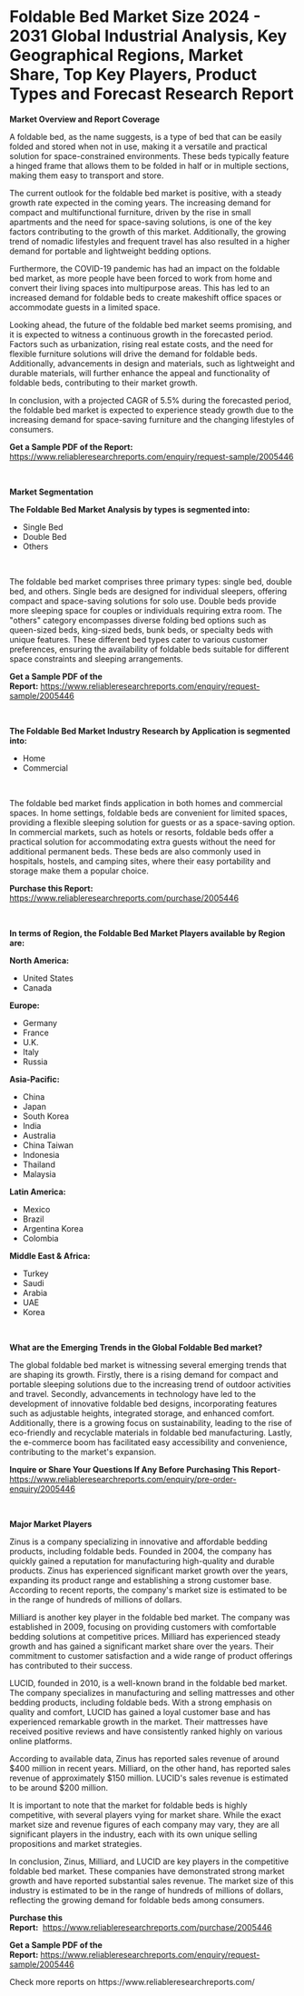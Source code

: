 <p><h1>Foldable Bed Market Size 2024 - 2031 Global Industrial Analysis, Key Geographical Regions, Market Share, Top Key Players, Product Types and Forecast Research Report</h1></p><p><strong>Market Overview and Report Coverage</strong></p>
<p><p>A foldable bed, as the name suggests, is a type of bed that can be easily folded and stored when not in use, making it a versatile and practical solution for space-constrained environments. These beds typically feature a hinged frame that allows them to be folded in half or in multiple sections, making them easy to transport and store.</p><p>The current outlook for the foldable bed market is positive, with a steady growth rate expected in the coming years. The increasing demand for compact and multifunctional furniture, driven by the rise in small apartments and the need for space-saving solutions, is one of the key factors contributing to the growth of this market. Additionally, the growing trend of nomadic lifestyles and frequent travel has also resulted in a higher demand for portable and lightweight bedding options.</p><p>Furthermore, the COVID-19 pandemic has had an impact on the foldable bed market, as more people have been forced to work from home and convert their living spaces into multipurpose areas. This has led to an increased demand for foldable beds to create makeshift office spaces or accommodate guests in a limited space.</p><p>Looking ahead, the future of the foldable bed market seems promising, and it is expected to witness a continuous growth in the forecasted period. Factors such as urbanization, rising real estate costs, and the need for flexible furniture solutions will drive the demand for foldable beds. Additionally, advancements in design and materials, such as lightweight and durable materials, will further enhance the appeal and functionality of foldable beds, contributing to their market growth.</p><p>In conclusion, with a projected CAGR of 5.5% during the forecasted period, the foldable bed market is expected to experience steady growth due to the increasing demand for space-saving furniture and the changing lifestyles of consumers.</p></p>
<p><strong>Get a Sample PDF of the Report:</strong> <a href="https://www.reliableresearchreports.com/enquiry/request-sample/2005446">https://www.reliableresearchreports.com/enquiry/request-sample/2005446</a></p>
<p>&nbsp;</p>
<p><strong>Market Segmentation</strong></p>
<p><strong>The Foldable Bed Market Analysis by types is segmented into:</strong></p>
<p><ul><li>Single Bed</li><li>Double Bed</li><li>Others</li></ul></p>
<p>&nbsp;</p>
<p><p>The foldable bed market comprises three primary types: single bed, double bed, and others. Single beds are designed for individual sleepers, offering compact and space-saving solutions for solo use. Double beds provide more sleeping space for couples or individuals requiring extra room. The "others" category encompasses diverse folding bed options such as queen-sized beds, king-sized beds, bunk beds, or specialty beds with unique features. These different bed types cater to various customer preferences, ensuring the availability of foldable beds suitable for different space constraints and sleeping arrangements.</p></p>
<p><strong>Get a Sample PDF of the Report:</strong>&nbsp;<a href="https://www.reliableresearchreports.com/enquiry/request-sample/2005446">https://www.reliableresearchreports.com/enquiry/request-sample/2005446</a></p>
<p>&nbsp;</p>
<p><strong>The Foldable Bed Market Industry Research by Application is segmented into:</strong></p>
<p><ul><li>Home</li><li>Commercial</li></ul></p>
<p>&nbsp;</p>
<p><p>The foldable bed market finds application in both homes and commercial spaces. In home settings, foldable beds are convenient for limited spaces, providing a flexible sleeping solution for guests or as a space-saving option. In commercial markets, such as hotels or resorts, foldable beds offer a practical solution for accommodating extra guests without the need for additional permanent beds. These beds are also commonly used in hospitals, hostels, and camping sites, where their easy portability and storage make them a popular choice.</p></p>
<p><strong>Purchase this Report:</strong>&nbsp; <a href="https://www.reliableresearchreports.com/purchase/2005446">https://www.reliableresearchreports.com/purchase/2005446</a></p>
<p>&nbsp;</p>
<p><strong>In terms of Region, the Foldable Bed Market Players available by Region are:</strong></p>
<p>
    <p> <strong> North America: </strong>
        <ul>
            <li>United States</li>
            <li>Canada</li>
        </ul>
        </p> 
    <p> <strong> Europe: </strong>
        <ul>
            <li>Germany</li>
            <li>France</li>
            <li>U.K.</li>
            <li>Italy</li>
            <li>Russia</li>
        </ul>
        </p> 
    <p> <strong> Asia-Pacific: </strong>
        <ul>
            <li>China</li>
            <li>Japan</li>
            <li>South Korea</li>
            <li>India</li>
            <li>Australia</li>
            <li>China Taiwan</li>
            <li>Indonesia</li>
            <li>Thailand</li>
            <li>Malaysia</li>
        </ul>
        </p> 
    <p> <strong> Latin America: </strong>
        <ul>
            <li>Mexico</li>
            <li>Brazil</li>
            <li>Argentina Korea</li>
            <li>Colombia</li>
        </ul>
        </p> 
    <p> <strong> Middle East & Africa: </strong>
        <ul>
            <li>Turkey</li>
            <li>Saudi</li>
            <li>Arabia</li>
            <li>UAE</li>
            <li>Korea</li>
        </ul>
    </p>
    </p>
<p>&nbsp;</p>
<p><strong>What are the Emerging Trends in the Global Foldable Bed market?</strong></p>
<p><p>The global foldable bed market is witnessing several emerging trends that are shaping its growth. Firstly, there is a rising demand for compact and portable sleeping solutions due to the increasing trend of outdoor activities and travel. Secondly, advancements in technology have led to the development of innovative foldable bed designs, incorporating features such as adjustable heights, integrated storage, and enhanced comfort. Additionally, there is a growing focus on sustainability, leading to the rise of eco-friendly and recyclable materials in foldable bed manufacturing. Lastly, the e-commerce boom has facilitated easy accessibility and convenience, contributing to the market's expansion.</p></p>
<p><strong>Inquire or Share Your Questions If Any Before Purchasing This Report</strong>- <a href="https://www.reliableresearchreports.com/enquiry/pre-order-enquiry/2005446">https://www.reliableresearchreports.com/enquiry/pre-order-enquiry/2005446</a></p>
<p>&nbsp;</p>
<p><strong>Major Market Players</strong></p>
<p><p>Zinus is a company specializing in innovative and affordable bedding products, including foldable beds. Founded in 2004, the company has quickly gained a reputation for manufacturing high-quality and durable products. Zinus has experienced significant market growth over the years, expanding its product range and establishing a strong customer base. According to recent reports, the company's market size is estimated to be in the range of hundreds of millions of dollars.</p><p>Milliard is another key player in the foldable bed market. The company was established in 2009, focusing on providing customers with comfortable bedding solutions at competitive prices. Milliard has experienced steady growth and has gained a significant market share over the years. Their commitment to customer satisfaction and a wide range of product offerings has contributed to their success.</p><p>LUCID, founded in 2010, is a well-known brand in the foldable bed market. The company specializes in manufacturing and selling mattresses and other bedding products, including foldable beds. With a strong emphasis on quality and comfort, LUCID has gained a loyal customer base and has experienced remarkable growth in the market. Their mattresses have received positive reviews and have consistently ranked highly on various online platforms.</p><p>According to available data, Zinus has reported sales revenue of around $400 million in recent years. Milliard, on the other hand, has reported sales revenue of approximately $150 million. LUCID's sales revenue is estimated to be around $200 million.</p><p>It is important to note that the market for foldable beds is highly competitive, with several players vying for market share. While the exact market size and revenue figures of each company may vary, they are all significant players in the industry, each with its own unique selling propositions and market strategies.</p><p>In conclusion, Zinus, Milliard, and LUCID are key players in the competitive foldable bed market. These companies have demonstrated strong market growth and have reported substantial sales revenue. The market size of this industry is estimated to be in the range of hundreds of millions of dollars, reflecting the growing demand for foldable beds among consumers.</p></p>
<p><strong>Purchase this Report:</strong>&nbsp;&nbsp;<a href="https://www.reliableresearchreports.com/purchase/2005446">https://www.reliableresearchreports.com/purchase/2005446</a></p>
<p></p>
<p><strong>Get a Sample PDF of the Report:</strong>&nbsp;<a href="https://www.reliableresearchreports.com/enquiry/request-sample/2005446">https://www.reliableresearchreports.com/enquiry/request-sample/2005446</a></p>
<p>Check more reports on https://www.reliableresearchreports.com/</p>